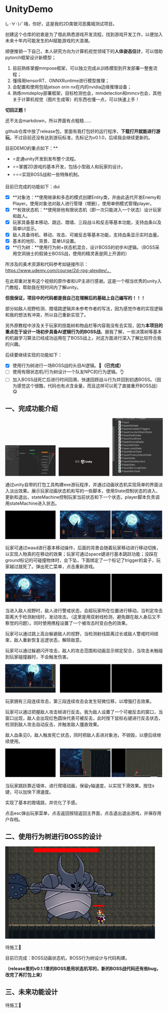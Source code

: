 # UnityDemo
(｡･∀･)ﾉﾞ嗨，你好，这是我的2D类银河恶魔城测试项目。

创建这个仓库的初衷是为了借此熟悉游戏开发流程，找到游戏开发工作，以便加入未来十年内可能发生的AI赋能游戏的大浪潮。

顺便推销一下自己，本人研究方向为计算机视觉领域下的**人体姿态估计**，可以借助pytorch框架设计新模型；

1. 目前熟练掌握mmpose框架，可以独立完成从训练模型到开发部署一整套流程；
2. 懂得用tensorRT、ONNXRuntime进行模型推理；
3. 会配置和使用包括jetson orin nx在内的nvidia边缘推理设备；
4. 熟练mmdeploy部署框架，目标检测也会，mmdetection和mmcv也会，其他关于计算机视觉（图片生成等）的东西也懂一点，可以快速上手！

**切回正题！**

还不太会markdown，所以界面有点粗糙......

github仓库中放了release包，里面有我打包好的运行程序，**下载打开就能进行游玩**。不过目前还没有达到游玩标准，先标记为v0.1.0，后续我会继续更新的。

目前DEMO的重点如下：**

- ⭐走通unity开发到发布整个流程。
- ⭐⭐掌握2D游戏的基本开发，包括小型敌人和玩家的设计。
- ⭐⭐⭐实现BOSS战和一些特殊机制。

目前已完成的功能如下：dui

- [x] **对象池：**使用继承和多态的模式创建Entity类，并由此迭代开发Enemy和Player。使用对象池对敌人进行管理（增删），使用单例模式管理player。
- [x] **有效状态机：**使用排他有限状态机（即一次只能进入一个状态）设计玩家和敌人。
- [x] 玩家具备基本移动、跳远、蹬墙、三段战斗和反击等基本功能，支持血条以及简单UI显示。
- [x] 敌人具备待机、移动、攻击、可被反击等基本功能，支持血条显示实时血量。
- [x] 基本的地形、背景、菜单UI设置。
- [x] **行为树：**使用行为树+状态机混合，设计BOSS的初步AI逻辑。（BOSS采用空洞骑士的假骑士BOSS战，使用的精灵表是网上开源的）

所涉及的美术资源和代码参考如链接所示：https://www.udemy.com/course/2d-rpg-alexdev/，

在此郑重对发布这个视频的原作者和UP主进行感谢。这是一个相当优秀的unity入门教程，帮助我在短时间内了解unity。

**但我保证，项目中的代码都是我自己在理解后的基础上自己编写的！！！**

部分如敌人视野检测、蹬墙跳逻辑并未参考作者的写法，因为感觉作者的实现逻辑和我的想法有冲突，所以自己重新实现了。

另外原教程中涉及关于玩家的技能树和物品栏等内容我没有去实现，因为**本项目的重点在于设计一场初步具备AI逻辑行为的BOSS战**。据我了解，一些决策树等基本的机器学习算法已经成功运用在了BOSS战上，对这方面进行深入了解比较符合我的兴趣。

后续要继续实现的功能如下：

- [x] 使用行为树进行一场BOSS战的头目AI逻辑。🚀**（已完成）**
- [ ] 使用有限状态机/行为树设计一个队友NPC的行为逻辑。👌
- [ ] 加入BOSS战死亡后进行时间回溯，快速回顾战斗行为并回到初遇BOSS。（因为感觉这个很酷，代码也有点含金量，而且这样可以死了直接重开BOSS战）😋

## 一、完成功能介绍

<p>   <img src="images/player_animation_state.png" width="32%" style="margin-right:2%;"><img src="images/game_start.gif" width="32%" style="margin-right:2%;"><img src="images/player_statemachine.png" width="32%"></p>

通过unity自带的打包工具构建exe游玩程序，并通过动画状态机实现简单的界面淡入淡出效果。展示玩家动画状态机和写的一些脚本，使用State控制状态的进入、更新和退出，stateMachine控制玩家当前状态和下一个状态，player脚本负责调用stateMachine进入状态。

<p>   <img src="images/base_move.gif" width="32%" style="margin-right:2%;">   <img src="images/base_jump.gif" width="32%"> <img src="images/fall_die.gif" width="32%"></p>

玩家可通过wasd进行基本移动操作，后面的背景会随着玩家移动进行移动切换，以实现人物真的在移动的效果；玩家可通过space键进行基本跳跃功能；没踩在ground标记的可碰撞物体时，会下坠，下面绑定了一个标记了trigger的盒子，玩家越过就死了。弹出死亡菜单，点击重新游戏。

<p>   <img src="images/enemy_alert.gif" width="32%" style="margin-right:2%;">   <img src="images/jump_avoid_attack.gif" width="32%"> <img src="images/avoid_attack.gif" width="32%"></p>

当进入敌人视野时，敌人进行警戒状态，会超玩家所在位置进行移动。当判定攻击距离大于检测射线时，发动攻击。（这里是用双射线检测，避免跟在敌人身后又不察觉的问题）。同时使用携程设置了一个被攻击时变白色的效果。

玩家可以通过跳上高台躲避敌人的视野，当检测射线距离过长或敌人警戒时间结束，敌人重新恢复巡逻状态，解除敌意。

玩家可以通过躲避闪开攻击，敌人的攻击范围和动画显示绑定契合，当攻击未触碰到玩家碰撞器时，不会触发伤害。

<p>   <img src="images/combo_attack.gif" width="32%" style="margin-right:2%;">   <img src="images/counter_attack.gif" width="32%"> <img src="images/enemy_die.gif" width="32%"></p>

玩家拥有三段连续攻击，第三段连续攻击会发生轻微位移，以增强打击效果。

玩家可以通过把握敌人攻击帧进行反击。我为敌人设置了一个可被反击的窗口，当窗口出现，敌人会出现红色圆块代表可被反击，此时按下鼠标右键进行反击状态，检测到敌人攻击自动反击，并触发敌人僵直效果。

敌人血条见0，敌人触发死亡状态，同时把敌人丢进对象池，不销毁，以便后续继续使用。

<p>   <img src="images/wall_slide.gif" width="32%" style="margin-right:2%;">   <img src="images/multi_jump.gif" width="32%"> <img src="images/exit_game.gif" width="32%"></p>

当玩家跳跃靠近墙体，进行爬墙动画，保留y轴速度，以实现下滑效果。按住s键，可以加快下滑速度。

实现了基本的蹬墙跳，并优化了手感。

点击esc弹出玩家菜单，点击返回按钮返回主界面，点击退出退出游戏，并保存用户存档。

## 二、使用行为树进行BOSS的设计

<p>   <img src="images/boss_fight.png" width="95%" style="margin-right:2%;"></p>
待施工🚧

目前已完成：BOSS动画状态机，BOSS行为树设计与代码构建。

**（release里的v0.1.1里的BOSS是用状态机写的，新的BOSS战代码还有些bug，改完了再打包上来）**

## 三、未来功能设计

待施工🚧

